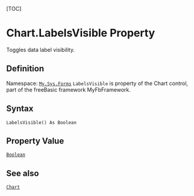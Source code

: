 [TOC]
# Chart.LabelsVisible Property
Toggles data label visibility.
## Definition
Namespace: [`My.Sys.Forms`](My.Sys.Forms.md)
`LabelsVisible` is property of the Chart control, part of the freeBasic framework MyFbFramework.
## Syntax
```freeBasic
LabelsVisible() As Boolean
```
## Property Value
[`Boolean`]("https://www.freebasic.net/wiki/KeyPgBoolean")
## See also
[`Chart`](Chart.md)
